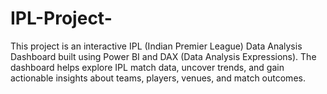 # IPL-Project-
This project is an interactive IPL (Indian Premier League) Data Analysis Dashboard built using Power BI and DAX (Data Analysis Expressions). The dashboard helps explore IPL match data, uncover trends, and gain actionable insights about teams, players, venues, and match outcomes.
